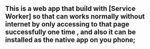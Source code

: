 ## This is a web app that build with [Service Worker] so that can works normally without internet by only accessing to that page successfully one time , and also it can be installed as the native app on you phone;
